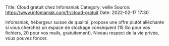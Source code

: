 Title: Cloud gratuit chez Infomaniak
Category: veille
Source: https://www.infomaniak.com/fr/cloud-gratuit
Date: 2022-02-17 17:30

Infomaniak, hébergeur suisse de qualité, propose une offre plutôt alléchante si vous cherchez un espace de stockage conséquent (15 Go pour vos fichiers, 20 pour vos mails, gratuitement). Niveau respect de la vie privée, vous pouvez foncer.
